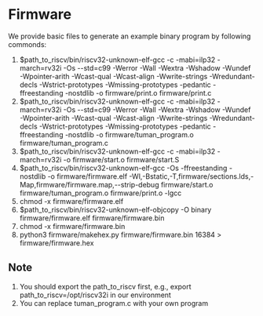 # Firmware
We provide basic files to generate an example binary program by following commonds:
1) $path_to_riscv/bin/riscv32-unknown-elf-gcc -c -mabi=ilp32 -march=rv32i -Os --std=c99 -Werror -Wall -Wextra -Wshadow -Wundef -Wpointer-arith -Wcast-qual -Wcast-align -Wwrite-strings -Wredundant-decls -Wstrict-prototypes -Wmissing-prototypes -pedantic  -ffreestanding -nostdlib -o firmware/print.o firmware/print.c
2) $path_to_riscv/bin/riscv32-unknown-elf-gcc -c -mabi=ilp32 -march=rv32i -Os --std=c99 -Werror -Wall -Wextra -Wshadow -Wundef -Wpointer-arith -Wcast-qual -Wcast-align -Wwrite-strings -Wredundant-decls -Wstrict-prototypes -Wmissing-prototypes -pedantic  -ffreestanding -nostdlib -o firmware/tuman_program.o firmware/tuman_program.c
3) $path_to_riscv/bin/riscv32-unknown-elf-gcc -c -mabi=ilp32 -march=rv32i -o firmware/start.o firmware/start.S
4) $path_to_riscv/bin/riscv32-unknown-elf-gcc -Os -ffreestanding -nostdlib -o firmware/firmware.elf         -Wl,-Bstatic,-T,firmware/sections.lds,-Map,firmware/firmware.map,--strip-debug         firmware/start.o firmware/tuman_program.o firmware/print.o -lgcc
5) chmod -x firmware/firmware.elf
6) $path_to_riscv/bin/riscv32-unknown-elf-objcopy -O binary firmware/firmware.elf firmware/firmware.bin
7) chmod -x firmware/firmware.bin
8) python3 firmware/makehex.py firmware/firmware.bin 16384 > firmware/firmware.hex

## Note
1) You should export the path_to_riscv first, e.g., export path_to_riscv=/opt/riscv32i in our environment
2) You can replace tuman_program.c with your own program

